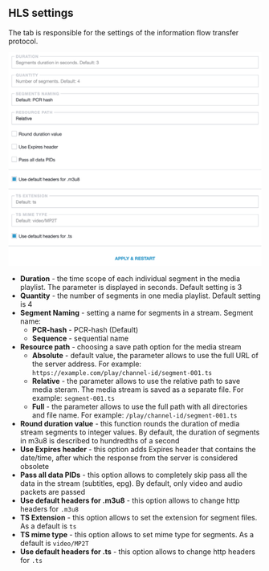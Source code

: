 ## HLS settings

The tab is responsible for the settings of the information flow transfer protocol.

![hls](hls-sett.png)

- **Duration** - the time scope of each individual segment in the media playlist. The parameter is displayed in seconds. Default setting is 3
- **Quantity** - the number of segments in one media playlist. Default setting is 4
- **Segment Naming** - setting a name for segments in a stream. Segment name:
  - **PCR-hash** - PCR-hash (Default)
  - **Sequence** - sequential name
- **Resource path** - choosing a save path option for the media stream
  - **Absolute** - default value, the parameter allows to use the full URL of the server address. For example: `https://example.com/play/channel-id/segment-001.ts`
  - **Relative** - the parameter allows to use the relative path to save media steram. The media stream is saved as a separate file. For example: `segment-001.ts`
  - **Full** - the parameter allows to use the full path with all directories and file name. For example: `/play/channel-id/segment-001.ts`
- **Round duration value** - this function rounds the duration of media stream segments to integer values. By default, the duration of segments in m3u8 is described to hundredths of a second
- **Use Expires header** - this option adds Expires header that contains the date/time, after which the response from the server is considered obsolete
- **Pass all data PIDs** - this option allows to completely skip pass all the data in the stream (subtitles, epg). By default, only video and audio packets are passed
- **Use default headers for .m3u8** - this option allows to change http headers for `.m3u8`
- **TS Extension** - this option allows to set the extension for segment files. As a default is `ts`
- **TS mime type** - this option allows to set mime type for segments. As a default is `video/MP2T`
- **Use default headers for .ts** - this option allows to change http headers for `.ts`